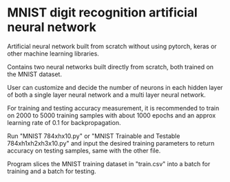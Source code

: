 # MNIST digit recognition artificial neural network

Artificial neural network built from scratch without using pytorch, keras or other machine learning libraries.

Contains two neural networks built directly from scratch, both trained on the MNIST dataset.

User can customize and decide the number of neurons in each hidden layer of both a single layer neural network and a multi layer neural network.

For training and testing accuracy measurement, it is recommended to train on 2000 to 5000 training samples with about 1000 epochs and an approx learning rate of 0.1 for backpropagation.

Run "MNIST 784xhx10.py" or "MNIST Trainable and Testable 784xh1xh2xh3x10.py" and input the desired training parameters to return accuracy on testing samples, same with the other file.

Program slices the MNIST training dataset in "train.csv" into a batch for training and a batch for testing.
